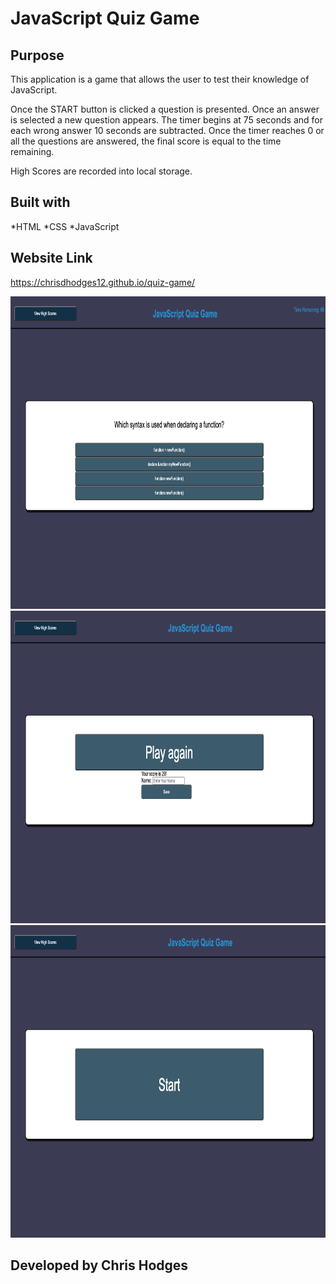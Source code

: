 # JavaScript Quiz Game

## Purpose
This application is a game that allows the user to test their knowledge of JavaScript. 

Once the START button is clicked a question is presented.  Once an answer is selected a new question appears.  The timer begins at 75 seconds and for each wrong answer 10 seconds are subtracted.  Once the timer reaches 0 or all the questions are answered, the final score is equal to the time remaining.  

High Scores are recorded into local storage. 


## Built with
*HTML
*CSS
*JavaScript

## Website Link 

https://chrisdhodges12.github.io/quiz-game/


<img src="assets/images/screenshot1.jpg" width="600px" height="500px">

<img src="assets/images/screenshot2.jpg" width="600px" height="500px">

<img src="assets/images/screenshot3.jpg" width="600px" height="500px">



## Developed by Chris Hodges 